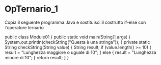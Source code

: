 # OpTernario_1
Copia il seguente programma Java e sostituisci il costrutto if-else con l'operatore ternario


public class Module01 {
    public static void main(String[] args) {
        System.out.println(checkString("Questa è una stringa"));
    }
    private static String checkString(String value) {
        String result;
        if (value.length() >= 10) {
            result = "Lunghezza maggiore o uguale di 10";
        } else {
            result = "Lunghezza minore di 10";
        } 
        return result;
    }
}
